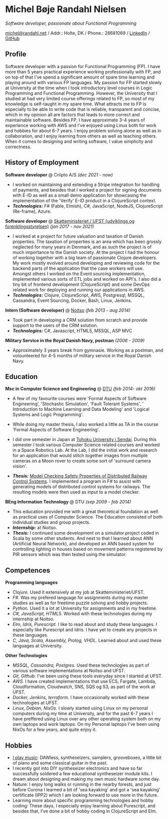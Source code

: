 # Michel Bøje Randahl Nielsen

_Software developer, passionate about Functional Programming_

michel@randahl.net / Addr.: Holte, DK / Phone.: 28681069 / [LinkedIn](www.linkedin.com/in/michel-randahl) / [GitHub](https://github.com/michelrandahl)

## Profile
Software developer with a passion for Functional Programming (FP). I have more than 5 years practical experience working professionally with FP, and on top of that I've spend a significant amount of spare time learning and playing around with various FP languages. My passion for FP started slowly at University at the time when I took introductory level courses in Logic Programming and Functional Programming. However, the University that I studied at had very limited course offerings related to FP, so most of my knowledge is self-taught in my spare time. What attracts me to FP is especially to be able to write code that is reliable, transparent and concise, which in my opinion all are factors that leads to more correct and maintainable software.
Besides FP, I have approximate 3-4 years of experience working with AWS and I've enjoyed using Linux both for work and hobbies for about 6-7 years.
I enjoy problem solving alone as well as in collaboration, and I enjoy learning from others as well as teaching others.
When it comes to designing and writing software, I value simplicity and correctness.

## History of Employment
**Software developer** @ Criipto A/S _(dec 2021 - now)_
- I worked on maintaining and extending a Stripe integration for handling of payments, and besides that I worked a project for signing documents with E-ID as well as a small demo application for showcasing the implementation of the 'Verify' E-ID product in a ClojureScript context.
- **_Technologies:_** F# (Fable, Elmish), C#, JavaScript, NodeJS, ClojureScript (Re-frame), Azure.

**Software developer** @ [Skatteministeriet / UFST (udviklings og forenklingsstyrelsen)](https://www.ufst.dk/) _(jan 2017 - nov 2021)_
- I worked at a project for future valuation and taxation of Danish properties. The taxation of properties is an area which has been grossly neglected for many years in Denmark, and as such the project is of much importance to the Danish society. At the project I had the honour of working together with a big team of passionate Clojure developers. My work mostly evolved around developing and reviewing code for the backend parts of the application that the case workers will use. Amongst others I worked on the Event sourcing implementation, implemented various sorts of ETL jobs and worked on API's. I also did a tiny bit of frontend development (ClojureScript) and some DevOps related work for deploying and running our applications in AWS.
- **_Technologies:_** Clojure, ClojureScript, AWS, Postgresql, MSSQL, Cassandra, Event Sourcing, Docker, Bash, Linux, Jenkins.

**Intern (Software developer)** @ [Noitso](https://www.noitso.dk/) _(feb 2013 - aug 2014)_
- Took part in developing a CRM solution from scratch and provide support to the users of the CRM solution.
- **_Technologies:_** C#, Javascript, HTML5, MSSQL, ASP MVC

**Military Service in the Royal Danish Navy, postman** _(2006 - 2009)_
- Approximately 3 years break from gymnasie. Working as a postman, and volounteered for 4-5 months of military service in the Royal Danish Navy.

## Education

**Msc in Computer Science and Engineering** @ [DTU](https://www.dtu.dk/english/education/msc/programmes/computer_science_and_engineering) _(feb 2014- okt 2016)_
- A few of my favourite courses were 'Formal Aspects of Software Engineering', 'Stochastic Simulation', 'Fault Tolerant Systems', '
Introduction to Machine Learning and Data Modeling' and 'Logical Systems and Logic Programming'.
- While doing my master thesis, I also worked a little as TA in the course 'Formal Aspects of Software Engineering'.
- I did one semester in Japan at [Tohoku University i Sendai](https://www.eng.tohoku.ac.jp/english/). During this semester I took various Computer Science related courses and worked in a Space Robotics Lab. At the Lab, I did the initial work and research for an application that would stitch together images from multiple cameras on a Moon rover to create some sort of 'surround camera vision'.

- **_Thesis:_** [Model Checking Safety Properties of Distributed Railway Control Systems](http://www2.imm.dtu.dk/pubdb/edoc/imm6955.pdf). I implemented a program in F# to assist with generating models of distributed control systems for railways. The resulting models were then used as input to a model checker.

**BEng Information Technology** @ DTU _(sep 2009 - feb 2014)_
- This education provided me with a great theoretical foundation as well as practical uses of Computer Science. The Education consisted of both individual studies and group projects.
- **_Internship:_** at Noitso.
- **_Thesis:_** I continued some development on a simulator project coded in Scala by some other students. And next to that I learned about ANN (Artificial Neural Network), and developed an ANN based system for controlling lighting in houses based on movement patterns registered by PIR sensors which was then tested using the simulator.

## Competences
**Programming languages**
- *Clojure.* Used it extensively at my job at Skatteministeriet/UFST.
- *F#.* Was my prefered language for assignments during my master studies as well as for freetime puzzle solving and hobby projects.
- *Python.* Used it a lot at University for assignments and in my freetime.
- *C#, JavaScript, HTML5.* Worked with these technologies during my internship at Noitso.
- *Elm, Idris, Purescript.* I like to read about and study these languages. I especially like Purescript and Idris. I have yet to create any projects in these languages.
- *C, Java, Scala, Assembly, Prolog, VHDL.* Learned about and used these languages at University.

**Other Technologies**
- *MSSQL, Cassandra, Postgres.* Used these technologies as part of various software implementations at Noitso and UFST.
- *Git, Github.* I've been using these tools everyday since I started at UFST.
- *AWS.* I have created implementations that use ECS, Fargate, Lambda, Cloudformation, Cloudwatch, SNS, SQS og S3, as part of the work at UFST.
- *Docker, Jenkins, terraform.* I have occasionally worked with these technologies at UFST.
- *Linux, Debian, NixOs.* I slowly started using Linux on my personal computers during my time at University, and for the past 6-7 years I have preffered using Linux over any other operating system both on my own laptops and work laptops. On my Personal laptops I've been using NixOs for a few years, and quite enjoy it.

## Hobbies
- [I play music](https://soundcloud.com/michel-nielsen-478124668/tracks): DAWless, syntheseizers, samplers, grooveboxes, a little bit of piano and some classical guitar in the past.
- I recently got into DIY syntheseizer electronics and have so far successfully soldered a few educational syntheseizer module kits. I dream about designing and making my own music hardware some day.
- Nature: I enjoy long walks or running in the nearby forests, and just before Corona I learned a bit of 'sea kayaking' and got a 'sea kayaking' certificate (IPP2) which I am looking forward to use more in the future.
- Learning more about specific programming technologies and hobby coding: These days, I especially enjoy learning about Purescript, and besides that, I've done a bit of hobby coding in ClojureScript and Elm.
